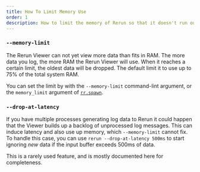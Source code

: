 ```yaml
---
title: How To Limit Memory Use
order: 1
description: How to limit the memory of Rerun so that it doesn't run out of RAM.
---
```


### `--memory-limit`

The Rerun Viewer can not yet view more data than fits in RAM. The more data you log, the more RAM the Rerun Viewer will use. When it reaches a certain limit, the oldest data will be dropped. The default limit it to use up to 75% of the total system RAM.

You can set the limit by with the `--memory-limit` command-lint argument, or the `memory_limit` argument of [`rr.spawn`](https://ref.rerun.io/docs/python/nightly/common/initialization_functions/#rerun.spawn).

### `--drop-at-latency`

If you have multiple processes generating log data to Rerun it could happen that the Viewer builds up a backlog of unprocessed log messages. This can induce latency and also use up memory, which `--memory-limit` cannot fix. To handle this case, you can use `rerun --drop-at-latency 500ms` to start ignoring _new_ data if the input buffer exceeds 500ms of data.

This is a rarely used feature, and is mostly documented here for completeness.
